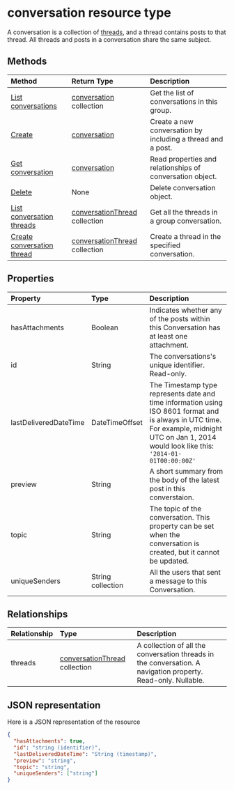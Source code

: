 # conversation resource type

A conversation is a collection of [threads](conversationthread.md), and a thread contains posts to that thread. All threads and posts in a conversation share the same subject.

## Methods

| Method       | Return Type  |Description|
|:---------------|:--------|:----------|
|[List conversations](../api/group_list_conversations.md) | [conversation](conversation.md) collection |Get the list of conversations in this group.|
|[Create](../api/group_post_conversations.md) |[conversation](conversation.md)| Create a new conversation by including a thread and a post.|
|[Get conversation](../api/conversation_get.md) | [conversation](conversation.md) |Read properties and relationships of conversation object.|
|[Delete](../api/conversation_delete.md) | None |Delete conversation object. |
|[List conversation threads](../api/conversation_list_threads.md) |[conversationThread](conversationthread.md) collection| Get all the threads in a group conversation.|
|[Create conversation thread](../api/conversation_post_threads.md) |[conversationThread](conversationthread.md) collection| Create a thread in the specified conversation.|

## Properties
| Property	   | Type	|Description|
|:---------------|:--------|:----------|
|hasAttachments|Boolean|Indicates whether any of the posts within this Conversation has at least one attachment.|
|id|String|The conversations's unique identifier. Read-only.|
|lastDeliveredDateTime|DateTimeOffset|The Timestamp type represents date and time information using ISO 8601 format and is always in UTC time. For example, midnight UTC on Jan 1, 2014 would look like this: `'2014-01-01T00:00:00Z'`|
|preview|String|A short summary from the body of the latest post in this converstaion.|
|topic|String|The topic of the conversation. This property can be set when the conversation is created, but it cannot be updated.|
|uniqueSenders|String collection|All the users that sent a message to this Conversation.|

## Relationships
| Relationship | Type	|Description|
|:---------------|:--------|:----------|
|threads|[conversationThread](conversationthread.md) collection|A collection of all the conversation threads in the conversation. A navigation property. Read-only. Nullable.|

## JSON representation

Here is a JSON representation of the resource

<!--{
  "blockType": "resource",
  "optionalProperties": [
    "threads"
  ],
  "keyProperty": "id",
  "baseType": "microsoft.graph.entity",
  "@odata.type": "microsoft.graph.conversation"
}-->

```json
{
  "hasAttachments": true,
  "id": "string (identifier)",
  "lastDeliveredDateTime": "String (timestamp)",
  "preview": "string",
  "topic": "string",
  "uniqueSenders": ["string"]
}

```


<!-- uuid: 8fcb5dbc-d5aa-4681-8e31-b001d5168d79
2015-10-25 14:57:30 UTC -->
<!-- {
  "type": "#page.annotation",
  "description": "conversation resource",
  "keywords": "",
  "section": "documentation",
  "tocPath": ""
}-->
